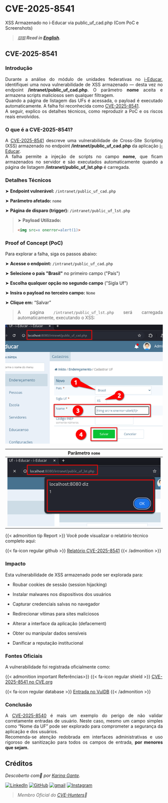 # CVE-2025-8541


XSS Armazenado no i-Educar via public_uf_cad.php (Com PoC e Screenshots)

<!--more-->

> ***🇺🇸 Read in [English](http://karinagante.github.io/cve-2025-8541/).***

## CVE-2025-8541

### Introdução

<p align="justify">Durante a análise do módulo de unidades federativas no <a href="https://github.com/portabilis/i-educar" target=_blank>i-Educar</a>, identifiquei uma nova vulnerabilidade de XSS armazenado — desta vez no endpoint <b>/intranet/public_uf_cad.php</b>. O parâmetro <b>nome</b> aceita e armazena scripts maliciosos sem qualquer filtragem. </br> Quando a página de listagem das UFs é acessada, o payload é executado automaticamente. A falha foi reconhecida como <a href="https://www.cve.org/CVERecord?id=CVE-2025-8541" target=_blank>CVE-2025-8541</a>. </br> A seguir, explico os detalhes técnicos, como reproduzir a PoC e os riscos reais envolvidos. </p>

### O que é a CVE-2025-8541?

<p align="justify">A <a href="https://www.cve.org/CVERecord?id=CVE-2025-8541" target=_blank>CVE-2025-8541</a> descreve uma vulnerabilidade de Cross-Site Scripting (XSS) armazenado no endpoint <b>/intranet/public_uf_cad.php</b> da aplicação <a href="https://github.com/portabilis/i-educar" target=_blank>i-Educar</a>. </br> A falha permite a injeção de scripts no campo <b>nome</b>, que ficam armazenados no servidor e são executados automaticamente quando a página de listagem <b>/intranet/public_uf_lst.php</b> é carregada. </p>

### Detalhes Técnicos

➤ **Endpoint vulnerável:** `/intranet/public_uf_cad.php`

➤ **Parâmetro afetado:** `nome`

➤ **Página de disparo (trigger):** `/intranet/public_uf_lst.php`

> ➤ **Payload Utilizado:** 
> ```html
><img src=x onerror=alert(1)>
>```

### Proof of Concept (PoC)

Para explorar a falha, siga os passos abaixo:

➤ **Acesse o endpoint:** `/intranet/public_uf_cad.php`

➤ **Selecione o país "Brasil"** no primeiro campo ("País")

➤ **Escolha qualquer opção no segundo campo** ("Sigla Uf")

➤ **Insira o payload no terceiro campo:** `Nome`

➤ **Clique em:** “Salvar”

> <p align="justify">A página <code>/intranet/public_uf_lst.php</code> será carregada automaticamente, executando o XSS:</p>

<p align="center">
<img src="/images/CVE-2025-8541/PoC1.png">
</p>

|   Parâmetro `nome`         |
|:------------:|
| ![](/images/CVE-2025-8541/PoC2.png)    |

{{< admonition tip Report >}} 
Você pode visualizar o relatório técnico completo aqui:

{{< fa-icon regular github >}} 
[Relatório CVE-2025-8541](https://github.com/KarinaGante/KGSec/blob/main/CVEs/i-educar/CVE-2025-8541.md)
{{< /admonition >}}

### Impacto

Esta vulnerabilidade de XSS armazenado pode ser explorada para:

- Roubar cookies de sessão (session hijacking)

- Instalar malwares nos dispositivos dos usuários

- Capturar credenciais salvas no navegador

- Redirecionar vítimas para sites maliciosos

- Alterar a interface da aplicação (defacement)

- Obter ou manipular dados sensíveis

- Danificar a reputação institucional

### Fontes Oficiais

A vulnerabilidade foi registrada oficialmente como:

{{< admonition important Referências>}} 
{{< fa-icon regular shield >}} 
[CVE-2025-8541 no CVE.org](https://www.cve.org/CVERecord?id=CVE-2025-8541)

{{< fa-icon regular database >}} 
[Entrada no VulDB](https://vuldb.com/?id.318670)
{{< /admonition >}}

### Conclusão

<p align="justify">A <a href="https://www.cve.org/CVERecord?id=CVE-2025-8540" target=_blank>CVE-2025-8540</a> é mais um exemplo do perigo de não validar corretamente entradas de usuário. Neste caso, mesmo um campo simples como “Nome da UF” pode ser explorado para comprometer a segurança da aplicação e dos usuários. </br> Recomenda-se atenção redobrada em interfaces administrativas e uso rigoroso de sanitização para todos os campos de entrada, <b>por menores que sejam.</b></p>

## Créditos

*Descoberto com💜 por [Karina Gante](https://karinagante.github.io/).* 

[![LinkedIn](https://skillicons.dev/icons?i=linkedin&theme=dark)](https://www.linkedin.com/in/karina-gante/)
[![GitHub](https://skillicons.dev/icons?i=github&theme=dark)](https://www.github.com/KarinaGante/)
[![gmail](https://skillicons.dev/icons?i=gmail&theme=dark)](mailto:karina.g@aluno.ifsp.edu.br)
[![Instagram](https://skillicons.dev/icons?i=instagram&theme=dark)](https://www.instagram.com/karinovisk02/)

> *Membro Oficial do [CVE-Hunters](https://www.cvehunters.com/)🏹*
